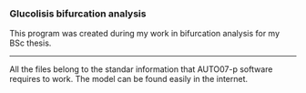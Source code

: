 ### Glucolisis bifurcation analysis
 This program was created during my work in bifurcation analysis for my BSc thesis.
 ***
 All the files belong to the standar information that AUTO07-p software requires to work. The model can be found easily in  the internet.
